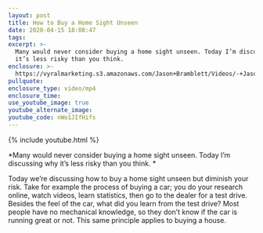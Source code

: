 ```yaml
---
layout: post
title: How to Buy a Home Sight Unseen
date: 2020-04-15 18:08:47
tags:
excerpt: >-
  Many would never consider buying a home sight unseen. Today I’m discussing why
  it’s less risky than you think.
enclosure: >-
  https://vyralmarketing.s3.amazonaws.com/Jason+Bramblett/Videos/-+Jason+Bramblett+Real+Estate.mp4
pullquote:
enclosure_type: video/mp4
enclosure_time:
use_youtube_image: true
youtube_alternate_image:
youtube_code: nWo1JIfHifs
---
```


{% include youtube.html %}

*Many would never consider buying a home sight unseen. Today I’m discussing why it’s less risky than you think. *

Today we’re discussing how to buy a home sight unseen but diminish your risk. Take for example the process of buying a car; you do your research online, watch videos, learn statistics, then go to the dealer for a test drive. Besides the feel of the car, what did you learn from the test drive? Most people have no mechanical knowledge, so they don’t know if the car is running great or not. This same principle applies to buying a house.